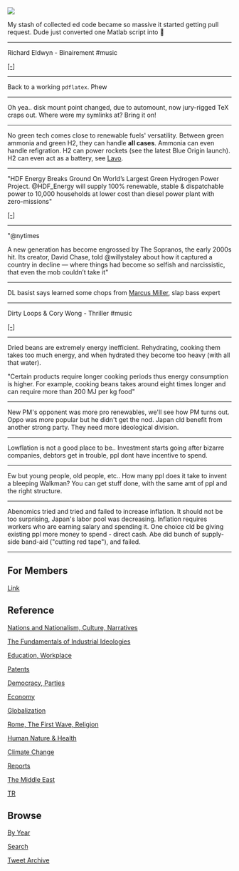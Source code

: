 <img src="https://drive.google.com/uc?export=view&id=1B2wf9R7AMH1d7Vw6e2mucLbIQ5NSjir7"/>


My stash of collected ed code became so massive it started getting
pull request. Dude just converted one Matlab script into 🐍

---

Richard Eldwyn - Binairement \#music

[[-]](https://youtu.be/fT3YmOe4d7k)

---

Back to a working `pdflatex`. Phew

---

Oh yea.. disk mount point changed, due to automount, now jury-rigged
TeX craps out. Where were my symlinks at?  Bring it on!

---

No green tech comes close to renewable fuels' versatility. Between
green ammonia and green H2, they can handle **all cases**. Ammonia can
even handle refigration. H2 can power rockets (see the latest Blue
Origin launch). H2 can even act as a battery, see [Lavo](https://lavo.com.au/).

---

"HDF Energy Breaks Ground On World’s Largest Green Hydrogen Power
Project. @HDF_Energy will supply 100% renewable, stable & dispatchable
power to 10,000 households at lower cost than diesel power plant with
zero-missions"

[[-]](https://bit.ly/3kPyfuC)

---

"@nytimes

A new generation has become engrossed by The Sopranos, the early 2000s
hit. Its creator, David Chase, told @willystaley about how it captured
a country in decline — where things had become so selfish and
narcissistic, that even the mob couldn’t take it"

---

DL basist says learned some chops from [Marcus Miller](https://youtu.be/9cjARtgDUCw?t=54),
slap bass expert

---

Dirty Loops & Cory Wong - Thriller \#music

[[-]](https://youtu.be/m34byl2BT1o)

---

Dried beans are extremely energy inefficient. Rehydrating, cooking
them takes too much energy, and when hydrated they become too heavy
(with all that water).

"Certain products require longer cooking periods thus energy
consumption is higher. For example, cooking beans takes around eight
times longer and can require more than 200 MJ per kg food"

---

New PM's opponent was more pro renewables, we'll see how PM turns out.
Oppo was more popular but he didn't get the nod. Japan cld benefit
from another strong party. They need more ideological division.

---

Lowflation is not a good place to be.. Investment starts going after
bizarre companies, debtors get in trouble, ppl dont have incentive to
spend.

---

Ew but young people, old people, etc.. How many ppl does it take to
invent a bleeping Walkman? You can get stuff done, with the same amt
of ppl and the right structure.

---

Abenomics tried and tried and failed to increase inflation. It should
not be too surprising, Japan's labor pool was decreasing. Inflation
requires workers who are earning salary and spending it. One choice
cld be giving existing ppl more money to spend - direct cash. Abe did
bunch of supply-side band-aid ("cutting red tape"), and failed.

---

## For Members

[Link](https://thirdwave-members.herokuapp.com)

## Reference

[Nations and Nationalism, Culture, Narratives](/2013/02/nations-and-nationalism.md)

[The Fundamentals of Industrial Ideologies](/2011/04/fundamentals-of-industrial-ideologies.md)

[Education, Workplace](2017/09/education-workplace.md)

[Patents](/2018/09/patents.md)

[Democracy, Parties](/2016/11/democracy.md)

[Economy](/2018/05/economy.md)

[Globalization](/2018/09/globalization.md)

[Rome, The First Wave, Religion](/2017/12/rome.md)

[Human Nature & Health](/2020/07/human-nature.md)

[Climate Change](/2018/12/climate.md)

[Reports](/2019/05/reports.md)

[The Middle East](/2019/07/middleeast.md)

[TR](../tr)

## Browse

[By Year](years.md)

[Search](search.html)

[Tweet Archive](/tweets/README.md)


